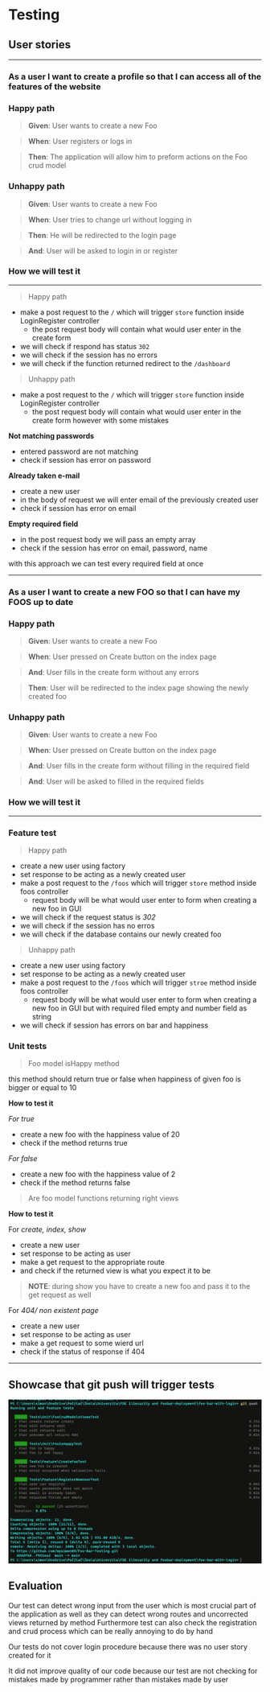 # Testing

## User stories

---

### As a user I want to create a profile so that I can access all of the features of the website
### Happy path

> **Given**: User wants to create a new Foo

> **When**: User registers or logs in

> **Then**: The application will allow him to preform actions on the Foo crud model

### Unhappy path

> **Given**: User wants to create a new Foo

> **When**: User tries to change url without logging in

> **Then**: He will be redirected to the login page

> **And**: User will be asked to login in or register

### How we will test it

---

> Happy path
- make a post request to the ``/`` which will trigger ``store`` function inside LoginRegister controller
  - the post request body will contain what would user enter in the create form
- we will check if respond has status ``302``
- we will check if the session has no errors
- we will check if the function returned redirect to the ``/dashboard``

> Unhappy path
- make a post request to the ``/`` which will trigger ``store`` function inside LoginRegister controller
    - the post request body will contain what would user enter in the create form however with some mistakes

**Not matching passwords**
    
- entered password are not matching
- check if session has error on password

**Already taken e-mail**

- create a new user
- in the body of request we will enter email of the previously created user
- check if session has error on email

**Empty required field**
- in the post request body we will pass an empty array 
- check if the session has error on email, password, name

with this approach we can test every required field at once

___

### As a user I want to create a new FOO so that I can have my FOOS up to date
### Happy path

> **Given**: User wants to create a new Foo

> **When**: User pressed on Create button on the index page 

> **And**: User fills in the create form without any errors 

> **Then**: User will be redirected to the index page showing the newly created foo

### Unhappy path

> **Given**: User wants to create a new Foo

> **When**: User pressed on Create button on the index page

> **And**: User fills in the create form without filling in the required field

> **And**: User will be asked to filled in the required fields

### How we will test it

---
### Feature test
> Happy path

- create a new user using factory
- set response to be acting as a newly created user 
- make a post request to the ``/foos`` which will trigger ``store`` method inside foos controller
  - request body will be what would user enter to form when creating a new foo in GUI
- we will check if the request status is _302_
- we will check if the session has no erros
- we will check if the database contains our newly created foo

> Unhappy path

- create a new user using factory
- set response to be acting as a newly created user
- make a post request to the ``/foos`` which will trigger ``stroe`` method inside foos controller
    - request body will be what would user enter to form when creating a new foo in GUI but with required filed empty and number field as string
- we will check if session has errors on bar and happiness

### Unit tests

> Foo model isHappy method 

this method should return true or false when happiness of given foo is bigger or equal to 10

**How to test it**

_For true_

- create a new foo with the happiness value of 20
- check if the method returns true

_For false_

- create a new foo with the happiness value of 2
- check if the method returns false

> Are foo model functions returning right views

**How to test it**

For _create, index, show_

- create a new user
- set response to be acting as user 
- make a get request to the appropriate route
- and check if the returned view is what you expect it to be 

>**NOTE**: during show you have to create a new foo and pass it to the get request as well

For _404/ non existent page_

- create a new user 
- set response to be acting as user
- make a get request to some wierd url
- check if the status of response if 404
---
## Showcase that git push will trigger tests
![img.png](img.png)


## Evaluation

Our test can detect wrong input from the user which is most crucial part of the application 
as well as they can detect wrong routes and uncorrected views returned by method
Furthermore test can also check the registration and crud process which can be 
really annoying to do by hand

Our tests do not cover login procedure because there was no user story created for it

It did not improve quality of our code because our test are not checking for mistakes made by programmer rather than mistakes made by user

